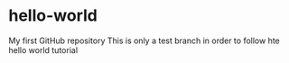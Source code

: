 # hello-world
My first GitHub repository
This is only a test branch in order to follow hte hello world tutorial
